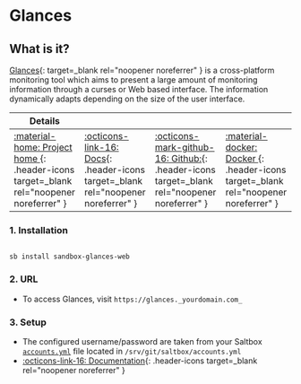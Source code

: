 # Glances

## What is it?

[Glances](http://nicolargo.github.io/glances/){: target=_blank rel="noopener noreferrer" } is a cross-platform monitoring tool which aims to present a large amount of monitoring information through a curses or Web based interface. The information dynamically adapts depending on the size of the user interface.

| Details     |             |             |             |
|-------------|-------------|-------------|-------------|
| [:material-home: Project home ](http://nicolargo.github.io/glances/){: .header-icons target=_blank rel="noopener noreferrer" } | [:octicons-link-16: Docs](https://github.com/nicolargo/glances/wiki){: .header-icons target=_blank rel="noopener noreferrer" } | [:octicons-mark-github-16: Github:](http://nicolargo.github.io/glances/){: .header-icons target=_blank rel="noopener noreferrer" } | [:material-docker: Docker ](https://hub.docker.com/r/nicolargo/glances){: .header-icons target=_blank rel="noopener noreferrer" }|

### 1. Installation

``` shell

sb install sandbox-glances-web

```

### 2. URL

- To access Glances, visit `https://glances._yourdomain.com_`

### 3. Setup
- The configured username/password are taken from your Saltbox [`accounts.yml`](../../../saltbox/install/install/#configuration) file located in `/srv/git/saltbox/accounts.yml`
- [:octicons-link-16: Documentation](https://github.com/nicolargo/glances/wiki){: .header-icons target=_blank rel="noopener noreferrer" }
